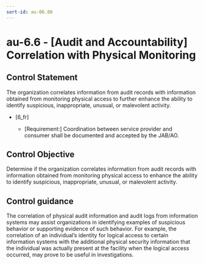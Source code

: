 ```yaml
---
sort-id: au-06.06
---
```


# au-6.6 - \[Audit and Accountability\] Correlation with Physical Monitoring

## Control Statement

The organization correlates information from audit records with information obtained from monitoring physical access to further enhance the ability to identify suspicious, inappropriate, unusual, or malevolent activity.

- \[6_fr\]

  - \[Requirement:\] Coordination between service provider and consumer shall be documented and accepted by the JAB/AO.

## Control Objective

Determine if the organization correlates information from audit records with information obtained from monitoring physical access to enhance the ability to identify suspicious, inappropriate, unusual, or malevolent activity.

## Control guidance

The correlation of physical audit information and audit logs from information systems may assist organizations in identifying examples of suspicious behavior or supporting evidence of such behavior. For example, the correlation of an individual’s identity for logical access to certain information systems with the additional physical security information that the individual was actually present at the facility when the logical access occurred, may prove to be useful in investigations.
